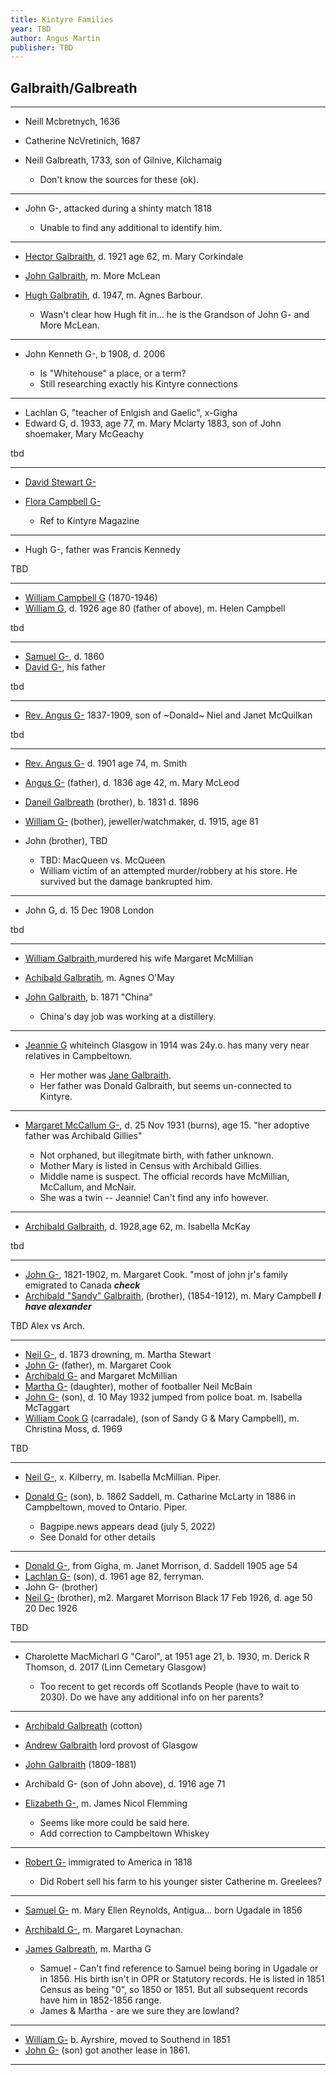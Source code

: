 ```yaml
---
title: Kintyre Families
year: TBD
author: Angus Martin
publisher: TBD
---
```


## Galbraith/Galbreath

---

* Neill Mcbretnych, 1636
* Catherine NcVretinich, 1687
* Neill Galbreath, 1733, son of Gilnive, Kilchamaig

    * Don't know the sources for these (ok).

---

* John G-, attacked during a shinty match 1818

    * Unable to find any additional to identify him.

---

* [Hector Galbraith](/people/galbraith-hector-1859-mccorkindale.md), d. 1921 age 62, m. Mary Corkindale
* [John Galbraith](/people/galbreath-john-1760.md), m. More McLean
* [Hugh Galbratih](/people/galbraith-hugh-1892-barbour.md), d. 1947, m. Agnes Barbour.

    * Wasn't clear how Hugh fit in...  he is the Grandson of John G- and More McLean.

---

* John Kenneth G-, b 1908, d. 2006

    * Is "Whitehouse" a place, or a term?
    * Still researching exactly his Kintyre connections

---

* Lachlan G,   "teacher of Enlgish and Gaelic", x-Gigha
* Edward G, d. 1933, age 77, m. Mary Mclarty 1883, son of John shoemaker, Mary McGeachy

tbd

---

* [David Stewart G-](/people/galbraith-david-stewart-1782.md)
* [Flora Campbell G-](/people/galbraith-flora-1821.md) 

    * Ref to Kintyre Magazine

---

* Hugh G-, father was Francis Kennedy

TBD

---

* [William Campbell G]() (1870-1946)
* [William G](/people/galbraith-william-1846-campbell.md), d. 1926 age 80 (father of above), m. Helen Campbell

tbd

---

* [Samuel G-](/people/galbraith-samuel-1827.md), d. 1860
* [David G-](/people/galbreath-david-1797.md), his father

tbd

---

* [Rev. Angus G-](/people/galbraith-angus-1837-sutherland.md) 1837-1909, son of ~Donald~ Niel and Janet McQuilkan

tbd

---

* [Rev. Angus G-](/people/galbraith-angus-1827-smith.md) d. 1901 age 74, m. Smith
* [Angus G-](/people/galbraith-angus-1784-mcleod.md) (father), d. 1836 age 42, m. Mary McLeod
* [Daneil Galbreath](/people/galbraith-daniel-1831-mcqueen.md) (brother), b. 1831 d. 1896 
* [William G-](/people/galbraith-william-1833.md) (bother), jeweller/watchmaker, d. 1915, age 81
* John (brother), TBD

    * TBD: MacQueen vs. McQueen
    * William victim of an attempted murder/robbery at his store.  He survived but the damage bankrupted him.

---

* John G, d. 15 Dec 1908 London

tbd

---

* [William Galbraith](/people/galbraith-william-1870-mcmillan.md),murdered his wife Margaret McMillian
* [Achibald Galbratih](/people/galbreath-archibald-1842.md), m. Agnes O'May
* [John Galbraith](/people//galbraith-john-china-1871.md), b. 1871 "China"

    * China's day job was working at a distillery.

---

* [Jeannie G](/people/galbraith-jane-1890.md) whiteinch Glasgow in 1914 was 24y.o.   has many very near relatives in Campbeltown.

    
    * Her mother was [Jane Galbraith](/people/galbraith-jane-1861-galbraith.md).
    * Her father was Donald Galbraith, but seems un-connected to Kintyre.

---

* [Margaret McCallum G-](/people/galbraith-margaret-1916.md), d. 25 Nov 1931 (burns), age 15.  "her adoptive father was Archibald Gillies"

    * Not orphaned, but illegitmate birth, with father unknown.  
    * Mother Mary is listed in Census with Archibald Gillies.
    * Middle name is suspect. The official records have McMillian, McCallum, and McNair.
    * She was a twin -- Jeannie!  Can't find any info however.

---

* [Archibald Galbraith](/people/galbraith-archibald-1865-mckay.md), d. 1928,age 62, m. Isabella McKay

tbd

---

* [John G-](/people/galbreath-john-1821.md), 1821-1902, m. Margaret Cook.  "most of john jr's family emigrated to Canada  ***check***
* [Archibald "Sandy" Galbraith](/people/galbraith-alexander-1854.md), (brother), (1854-1912), m. Mary Campbell ***I have alexander***

TBD Alex vs Arch.

---

* [Neil G-](/people/galbraith-neil-1841.md), d. 1873 drowning, m. Martha Stewart
* [John G-](/people/galbreath-john-1821.md) (father), m. Margaret Cook
* [Archibald G-](/people/galbreath-archibald-1798.md) and Margaret McMillian
* [Martha G-](/people/galbraith-martha-1867-mcbain.md) (daughter), mother of footballer Neil McBain
* [John G-](/people/galbraith-john-1864-mctaggart.md) (son), d. 10 May 1932 jumped from police boat.  m. Isabella McTaggart
* [William Cook G](/people/galbraith-william-cook-1888-moss.md) (carradale), (son of Sandy G & Mary Campbell), m. Christina Moss, d. 1969 

TBD

---

* [Neil G-](/people/galbraith-neil-1828-mcmillan.md), x. Kilberry, m. Isabella McMillian.  Piper.
* [Donald G-](/people/galbraith-donald-1862-mclarty.md) (son), b. 1862 Saddell,  m. Catharine McLarty in 1886 in Campbeltown, moved to Ontario.  Piper.

    * Bagpipe.news appears dead (july 5, 2022)
    * See Donald for other details

---

* [Donald G-](/people//galbraith-donald-1848-morrison.md), from Gigha, m. Janet Morrison, d. Saddell 1905 age 54
* [Lachlan G-](/people/galbraith-lachlan-1878.md) (son), d. 1961 age 82, ferryman.
* John G- (brother)
* [Neil G-](/people/galbraith-neil-1875-mccallum-black.md) (brother), m2. Margaret Morrison Black 17 Feb 1926, d. age 50 20 Dec 1926

TBD

---

* Charolette MacMicharl G  "Carol", at 1951 age 21, b. 1930, m. Derick R Thomson, d. 2017 (Linn Cemetary Glasgow)

    * Too recent to get records off Scotlands People (have to wait to 2030).  Do we have any additional info on her parents?

---

* [Archibald Galbreath](/people/galbraith-archibald-1807.md) (cotton)
* [Andrew Galbraith](/people/galbraith-andrew-1799.md) lord provost of Glasgow
* [John Galbraith](/people/galbraith-john-1809.md) (1809-1881)
* Archibald G- (son of John above), d. 1916 age 71
* [Elizabeth G-](/people/galbraith-elizabeth-1841.md), m. James Nicol Flemming

    * Seems like more could be said here.
    * Add correction to Campbeltown Whiskey

---

* [Robert G-](/people/galbreath-robert-1778.md) immigrated to America in 1818

    * Did Robert sell his farm to his younger sister Catherine m. Greelees?

---

* [Samuel G-](/people/galbraith-samuel-1850-reynolds.md) m. Mary Ellen Reynolds, Antigua... born Ugadale in 1856
* [Archibald G-](/people/galbreath-archibald-1803.md), m. Margaret Loynachan.
* [James Galbreath](/people/galbreath-james-abt-1775.md), m. Martha G

    * Samuel - Can't find reference to Samuel being boring in Ugadale or in 1856.  His birth isn't in OPR or Statutory records.
He is listed in 1851 Census as being "0", so 1850 or 1851.   But all subsequent records have him in 1852-1856 range.
    * James & Martha - are we sure they are lowland?

---

* [William G-](/people/galbraith-william-1791-grieve.md) b. Ayrshire, moved to Southend in 1851
* [John G-](/people/galbraith-john-1824-paterson.md) (son) got another lease in 1861.

---
